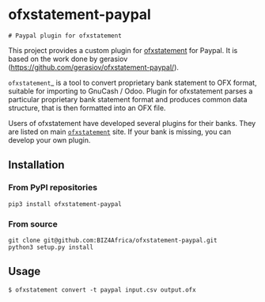 # ofxstatement-paypal

~~~~~~~~~~~~~~~~~~~~~~~~~~~~~~
# Paypal plugin for ofxstatement 
~~~~~~~~~~~~~~~~~~~~~~~~~~~~~~

This project provides a custom plugin for [ofxstatement](https://github.com/kedder/ofxstatement) for Paypal. It is based
on the work done by gerasiov (https://github.com/gerasiov/ofxstatement-paypal/).

`ofxstatement`_ is a tool to convert proprietary bank statement to OFX format, suitable for importing to GnuCash / Odoo. Plugin for ofxstatement parses a particular proprietary bank statement format and produces common data structure, that is then formatted into an OFX file.

Users of ofxstatement have developed several plugins for their banks. They are listed on main [`ofxstatement`](https://github.com/kedder/ofxstatement) site. If your bank is missing, you can develop
your own plugin.

## Installation

### From PyPI repositories
```
pip3 install ofxstatement-paypal
```

### From source
```
git clone git@github.com:BIZ4Africa/ofxstatement-paypal.git 
python3 setup.py install
```

## Usage
```
$ ofxstatement convert -t paypal input.csv output.ofx
```

